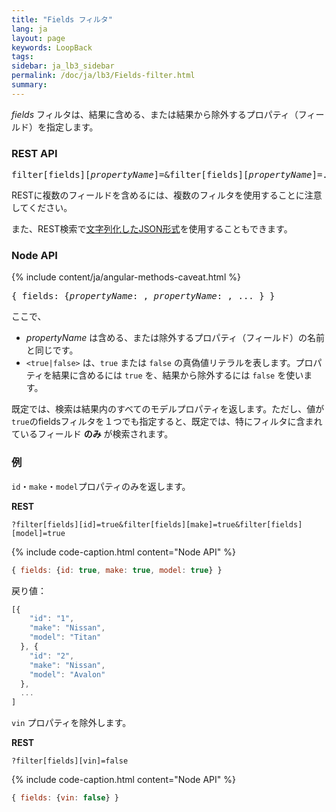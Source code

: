 ```yaml
---
title: "Fields フィルタ"
lang: ja
layout: page
keywords: LoopBack
tags:
sidebar: ja_lb3_sidebar
permalink: /doc/ja/lb3/Fields-filter.html
summary:
---
```


_fields_ フィルタは、結果に含める、または結果から除外するプロパティ（フィールド）を指定します。

### REST API

<pre>
filter[fields][<i>propertyName</i>]=<true|false>&filter[fields][<i>propertyName</i>]=<true|false>...
</pre>

RESTに複数のフィールドを含めるには、複数のフィルタを使用することに注意してください。

また、REST検索で[文字列化したJSON形式](Querying-data.html#using-stringified-json-in-rest-queries)を使用することもできます。

### Node API

{% include content/ja/angular-methods-caveat.html %}

<pre>
{ fields: {<i>propertyName</i>: <true|false>, <i>propertyName</i>: <true|false>, ... } }
</pre>

ここで、

* _propertyName_ は含める、または除外するプロパティ（フィールド）の名前と同じです。
* `<true|false>` は、`true` または `false` の真偽値リテラルを表します。プロパティを結果に含めるには `true` を、結果から除外するには `false` を使います。

既定では、検索は結果内のすべてのモデルプロパティを返します。ただし、値が `true`のfieldsフィルタを１つでも指定すると、既定では、特にフィルタに含まれているフィールド **のみ** が検索されます。

### 例

`id`・`make`・`model`プロパティのみを返します。

**REST**

`?filter[fields][id]=true&filter[fields][make]=true&filter[fields][model]=true`

{% include code-caption.html content="Node API" %}
```javascript
{ fields: {id: true, make: true, model: true} }
```

戻り値：

```javascript
[{
    "id": "1",
    "make": "Nissan",
    "model": "Titan"
  }, {
    "id": "2",
    "make": "Nissan",
    "model": "Avalon"
  },
  ...
]
```

`vin` プロパティを除外します。

**REST**

`?filter[fields][vin]=false`

{% include code-caption.html content="Node API" %}
```javascript
{ fields: {vin: false} }
```
